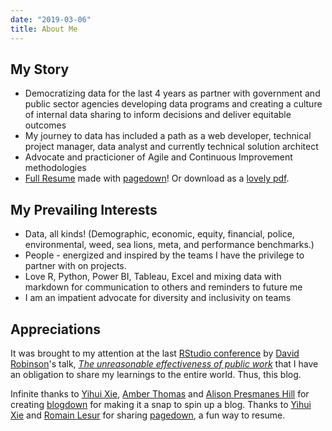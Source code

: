 ```yaml
---
date: "2019-03-06"
title: About Me
---
```


## My Story

- Democratizing data for the last 4 years as partner with government and public sector agencies developing data programs and creating a culture of internal data sharing to inform decisions and deliver equitable outcomes
- My journey to data has included a path as a web developer, technical project manager, data analyst and currently technical solution architect
- Advocate and practicioner of Agile and Continuous Improvement methodologies
- [Full Resume](/resume/) made with [pagedown](https://github.com/rstudio/pagedown#resume-pagedownhtml_resume)! Or download as a [lovely pdf](/resume/alicia_resume.pdf).

## My Prevailing Interests

- Data, all kinds! (Demographic, economic, equity, financial, police, environmental, weed, sea lions, meta, and performance benchmarks.)
- People - energized and inspired by the teams I have the privilege to partner with on projects.
- Love R, Python, Power BI, Tableau, Excel and mixing data with markdown for communication to others and reminders to future me
- I am an impatient advocate for diversity and inclusivity on teams

## Appreciations

It was brought to my attention at the last [RStudio conference](https://resources.rstudio.com/rstudio-conf-2019) by [David Robinson](https://twitter.com/@drob)'s talk, _[The unreasonable effectiveness of public work](https://resources.rstudio.com/rstudio-conf-2019/the-unreasonable-effectiveness-of-public-work)_ that I have an obligation to share my learnings to the entire world. Thus, this blog.

Infinite thanks to [Yihui Xie](https://yihui.name/), [Amber Thomas](https://amber.rbind.io/) and [Alison Presmanes Hill](https://alison.rbind.io/) for creating [blogdown](https://bookdown.org/yihui/blogdown/) for making it a snap to spin up a blog. Thanks to [Yihui Xie](https://yihui.name/) and [Romain Lesur](https://github.com/RLesur) for sharing [pagedown](https://slides.yihui.name/2019-rstudio-conf-pagedown.html#1), a fun way to resume.
